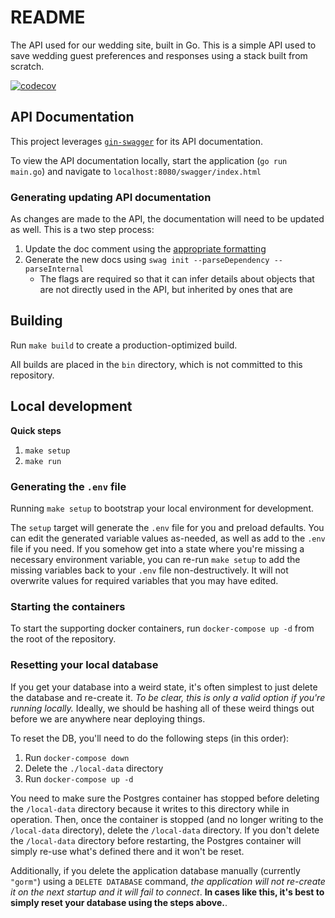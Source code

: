 # README

The API used for our wedding site, built in Go. This is a simple API used to save wedding guest preferences
and responses using a stack built from scratch.

[![codecov](https://codecov.io/gh/ax-vasquez/go-wedding-api/graph/badge.svg?token=UH5YZFRM35)](https://codecov.io/gh/ax-vasquez/go-wedding-api)

## API Documentation

This project leverages [`gin-swagger`](https://github.com/swaggo/gin-swagger) for its API documentation.

To view the API documentation locally, start the application (`go run main.go`) and navigate to `localhost:8080/swagger/index.html`

### Generating updating API documentation

As changes are made to the API, the documentation will need to be updated as well. This is a two step process:

1. Update the doc comment using the [appropriate formatting](https://github.com/swaggo/swag/blob/master/README.md#declarative-comments-format)
1. Generate the new docs using `swag init --parseDependency --parseInternal`
    * The flags are required so that it can infer details about objects that are not directly used in the API, but inherited by ones that are

## Building

Run `make build` to create a production-optimized build.

All builds are placed in the `bin` directory, which is not committed to this repository.

## Local development

**Quick steps**

1. `make setup`
1. `make run`

### Generating the `.env` file

Running `make setup` to bootstrap your local environment for development.

The `setup` target will generate the `.env` file for you and preload defaults. You can edit the generated variable
values as-needed, as well as add to the `.env` file if you need. If you somehow get into a state where you're missing a necessary
environment variable, you can re-run `make setup` to add the missing variables back to your `.env` file non-destructively. It will 
not overwrite values for required variables that you may have edited.

### Starting the containers

To start the supporting docker containers, run `docker-compose up -d` from the root of the repository.

### Resetting your local database

If you get your database into a weird state, it's often simplest to just delete the database and re-create it. _To be clear, this is only a valid
option if you're running locally._ Ideally, we should be hashing all of these weird things out before we are anywhere near deploying things.

To reset the DB, you'll need to do the following steps (in this order):
1. Run `docker-compose down`
1. Delete the `./local-data` directory
1. Run `docker-compose up -d`

You need to make sure the Postgres container has stopped before deleting the `/local-data` directory because it writes to this directory while in
operation. Then, once the container is stopped (and no longer writing to the `/local-data` directory), delete the `/local-data` directory. If
you don't delete the `/local-data` directory before restarting, the Postgres container will simply re-use what's defined there and it won't be reset.

Additionally, if you delete the application database manually (currently `"gorm"`) using a `DELETE DATABASE` command, _the application
will not re-create it on the next startup and it will fail to connect_. **In cases like this, it's best to simply reset your database using the
steps above.**.
